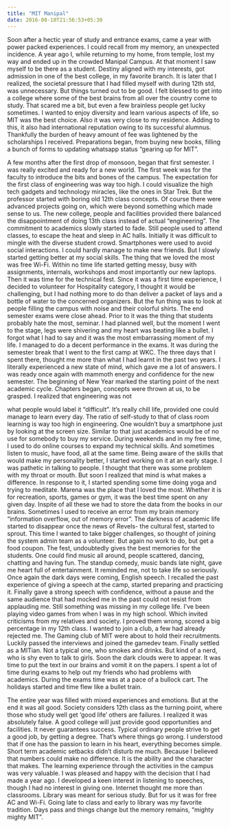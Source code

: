 ```yaml
---
title: "MIT Manipal"
date: 2016-08-10T21:56:53+05:30
---
```


Soon after a hectic year of study and entrance exams, came a year with power packed experiences. I could recall from my memory, an unexpected incidence. A year ago I, while returning to my home, from temple, lost my way and ended up in the crowded Manipal Campus. At that moment I saw myself to be there as a student. Destiny aligned with my interests, got admission in one of the best college, in my favorite branch. It is later that I realized, the societal pressure that I had filled myself with during 12th std, was unnecessary. But things turned out to be good. I felt blessed to get into a college where some of the best brains from all over the country come to study. That scared me a bit, but even a few brainless people get lucky sometimes. I wanted to enjoy diversity and learn various aspects of life, so MIT was the best choice. Also it was very close to my residence. Adding to this, it also had international reputation owing to its successful alumnus. Thankfully the burden of heavy amount of fee was lightened by the scholarships I received. Preparations began, from buying new books, filling a bunch of forms to updating whatsapp status “gearing up for MIT”.


A few months after the first drop of monsoon, began that first semester. I was really excited and ready for a new world. The first week was for the faculty to introduce the bits and bones of the campus. The expectation for the first class of engineering was way too high. I could visualize the high tech gadgets and technology miracles, like the ones in Star Trek. But the professor started with boring old 12th class concepts. Of course there were advanced projects going on, which were beyond something which made sense to us. The new college, people and facilities provided there balanced the disappointment of doing 13th class instead of actual “engineering”. The commitment to academics slowly started to fade. Still people used to attend classes, to escape the heat and sleep in AC halls. Initially it was difficult to mingle with the diverse student crowd. Smartphones were used to avoid social interactions. I could hardly manage to make new friends. But I slowly started getting better at my social skills. The thing that we loved the most was free Wi-Fi. Within no time life started getting messy, busy with assignments, internals, workshops and most importantly our new laptops. Then it was time for the technical fest. Since it was a first time experience, I decided to volunteer for Hospitality category, I thought it would be challenging, but I had nothing more to do than deliver a packet of lays and a bottle of water to the concerned organizers. But the fun thing was to look at people filling the campus with noise and their colorful shirts. The end semester exams were close ahead. Prior to it was the thing that students probably hate the most, seminar. I had planned well, but the moment I went to the stage, legs were shivering and my heart was beating like a bullet. I forgot what I had to say and it was the most embarrassing moment of my life. I managed to do a decent performance in the exams. It was during the semester break that I went to the first camp at WKC. The three days that I spent there, thought me more than what I had learnt in the past two years. I literally experienced a new state of mind, which gave me a lot of answers. I was ready once again with mammoth energy and confidence for the new semester.
The beginning of New Year marked the starting point of the next academic cycle. Chapters began, concepts were thrown at us, to be grasped. I realized that engineering was not


what people would label it “difficult”. It’s really chill life, provided one could manage to learn every day. The ratio of self-study to that of class room learning is way too high in engineering. One wouldn’t buy a smartphone just by looking at the screen size. Similar to that just academics would be of no use for somebody to buy my service. During weekends and in my free time, I used to do online courses to expand my technical skills. And sometimes listen to music, have food, all at the same time. Being aware of the skills that would make my personality better, I started working on it at an early stage. I was pathetic in talking to people. I thought that there was some problem with my throat or mouth. But soon I realized that mind is what makes a difference. In response to it, I started spending some time doing yoga and trying to meditate. Marena was the place that I loved the most. Whether it is for recreation, sports, games or gym, it was the best time spent on any given day. Inspite of all these we had to store the data from the books in our brains. Sometimes I used to receive an error from my brain memory “information overflow, out of memory error”. The darkness of academic life started to disappear once the news of Revels- the cultural fest, started to sprout. This time I wanted to take bigger challenges, so thought of joining the system admin team as a volunteer. But again no work to do, but get a food coupon. The fest, undoubtedly gives the best memories for the students. One could find music all around, people scattered, dancing, chatting and having fun. The standup comedy, music bands late night, gave me heart full of entertainment. It reminded me, not to take life so seriously. Once again the dark days were coming, English speech. I recalled the past experience of giving a speech at the camp, started preparing and practicing it. Finally gave a strong speech with confidence, without a pause and the same audience that had mocked me in the past could not resist from applauding me. Still something was missing in my college life. I’ve been playing video games from when I was in my high school. Which invited criticisms from my relatives and society. I proved them wrong, scored a big percentage in my 12th class. I wanted to join a club, a few had already rejected me. The Gaming club of MIT were about to hold their recruitments. Luckily passed the interviews and joined the gamedev team. Finally settled as a MITian. Not a typical one, who smokes and drinks. But kind of a nerd, who is shy even to talk to girls. Soon the dark clouds were to appear. It was time to put the text in our brains and vomit it on the papers. I spent a lot of time during exams to help out my friends who had problems with academics. During the exams time was at a pace of a bullock cart. The holidays started and time flew like a bullet train.


The entire year was filled with mixed experiences and emotions. But at the end it was all good. Society considers 12th class as the turning point, where those who study well get ‘good life’ others are failures. I realized it was absolutely false. A good college will just provide good opportunities and facilities. It never guarantees success. Typical ordinary people strive to get a good job, by getting a degree. That’s where things go wrong. I understood that if one has the passion to learn in his heart, everything becomes simple. Short term academic setbacks didn’t disturb me much. Because I believed that numbers could make no difference. It is the ability and the character that makes. The learning experience through the activities in the campus was very valuable. I was pleased and happy with the decision that I had made a year ago. I developed a keen interest in listening to speeches, though I had no interest in giving one. Internet thought me more than classrooms. Library was meant for serious study. But for us it
was for free AC and Wi-Fi. Going late to class and early to library was my favorite tradition. Days pass and things change but the memory remains, “mighty mighty MIT”.
